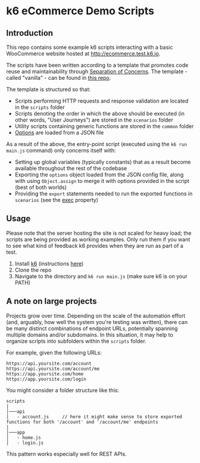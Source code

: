 # k6 eCommerce Demo Scripts

## Introduction

This repo contains some example k6 scripts interacting with a basic WooCommerce website hosted at http://ecommerce.test.k6.io.

The scripts have been written according to a template that promotes code reuse and maintainability through [Separation of Concerns](https://en.wikipedia.org/wiki/Separation_of_concerns). The template - called "vanilla" - can be found in [this repo](https://github.com/tom-miseur/k6-templates).

The template is structured so that:

- Scripts performing HTTP requests and response validation are located in the `scripts` folder
- Scripts denoting the order in which the above should be executed (in other words, "User Journeys") are stored in the `scenarios` folder
- Utility scripts containing generic functions are stored in the `common` folder
- [Options](https://k6.io/docs/using-k6/options/) are loaded from a JSON file

As a result of the above, the entry-point script (executed using the `k6 run main.js` command) only concerns itself with:

- Setting up global variables (typically constants) that as a result become available throughout the rest of the codebase
- Exporting the `options` object loaded from the JSON config file, along with using `Object.assign` to merge it with options provided in the script (best of both worlds)
- Providing the `export` statements needed to run the exported functions in `scenarios` (see the [exec](https://k6.io/docs/using-k6/scenarios/#common-options) property)

## Usage

Please note that the server hosting the site is not scaled for heavy load; the scripts are being provided as working examples. Only run them if you want to see what kind of feedback k6 provides when they are run as part of a test.

1. Install [k6](https://k6.io) (instructions [here](https://k6.io/docs/getting-started/installation/))
2. Clone the repo
3. Navigate to the directory and `k6 run main.js` (make sure k6 is on your PATH)

## A note on large projects

Projects grow over time. Depending on the scale of the automation effort (and, arguably, how well the system you're testing was written), there can be many distinct combinations of endpoint URLs, potentially spanning multiple domains and/or subdomains. In this situation, it may help to organize scripts into subfolders within the `scripts` folder.

For example, given the following URLs:

```
https://api.yoursite.com/account
https://api.yoursite.com/account/me
https://app.yoursite.com/home
https://app.yoursite.com/login
```

You might consider a folder structure like this:

```
scripts
|
│───api
|   - account.js     // here it might make sense to store exported functions for both '/account' and '/account/me' endpoints
|
│───app
│   - home.js
│   - login.js
```

This pattern works especially well for REST APIs.
